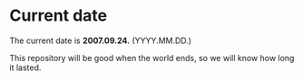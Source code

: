 # Current date

The current date is **2007.09.24.** (YYYY.MM.DD.)

This repository will be good when the world ends, so we will know how long it lasted.